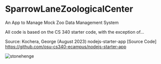 # SparrowLaneZoologicalCenter
An App to Manage Mock Zoo Data Management System



All code is based on the CS 340 starter code, with the exception of...





Source: Kochera, George (August 2023) nodejs-starter-app [Source Code] https://github.com/osu-cs340-ecampus/nodejs-starter-app

![stonehenge](https://github.com/Gabes33/SparrowLaneZoologicalCenter/assets/83144560/7d6d667b-3a83-4517-93fb-e129ec6ec4fd)
